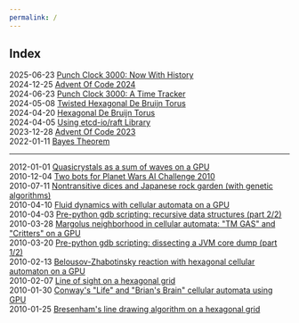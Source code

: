 ```yaml
---
permalink: /
---
```

## Index

2025-06-23 [Punch Clock 3000: Now With History](2025-06-23/punch-clock-3000-now-with-history.md) \
2024-12-25 [Advent Of Code 2024](https://github.com/zvold/aoc?tab=readme-ov-file#2024) \
2024-06-23 [Punch Clock 3000: A Time Tracker](2024-06-23/punch-clock-3000-a-time-tracker.md) \
2024-05-08 [Twisted Hexagonal De Bruijn Torus](2024-05-08/twisted-hexagonal-de-bruijn-torus.md) \
2024-04-20 [Hexagonal De Bruijn Torus](2024-04-20/hexagonal-de-bruijn-torus.md) \
2024-04-05 [Using etcd-io/raft Library](https://zvold.github.io/using-etcd-io-raft/) \
2023-12-28 [Advent Of Code 2023](https://github.com/zvold/aoc?tab=readme-ov-file#2023) \
2022-01-11 [Bayes Theorem](2022-01-11/bayes-theorem.md)

---

2012-01-01 [Quasicrystals as a sum of waves on a GPU](https://zvold.blogspot.com/2012/01/quasicrystals-as-sum-of-waves-on-gpu.html) \
2010-12-04 [Two bots for Planet Wars AI Challenge 2010](https://zvold.blogspot.com/2010/12/two-bots-for-planet-wars-ai-challenge.html) \
2010-07-11 [Nontransitive dices and Japanese rock garden (with genetic algorithms)](https://zvold.blogspot.com/2010/07/nontransitive-dices-and-japanese-rock.html) \
2010-04-10 [Fluid dynamics with cellular automata on a GPU](https://zvold.blogspot.com/2010/04/fluid-dynamics-with-cellular-automata.html) \
2010-04-03 [Pre-python gdb scripting: recursive data structures (part 2/2)](https://zvold.blogspot.com/2010/04/pre-python-gdb-scripting-recursive-data.html) \
2010-03-28 [Margolus neighborhood in cellular automata: "TM GAS" and "Critters" on a GPU](https://zvold.blogspot.com/2010/03/margolus-neighborhood-in-cellular.html) \
2010-03-20 [Pre-python gdb scripting: dissecting a JVM core dump (part 1/2)](https://zvold.blogspot.com/2010/03/pre-python-gdb-scripting-dissecting-jvm.html) \
2010-02-13 [Belousov-Zhabotinsky reaction with hexagonal cellular automaton on a GPU](https://zvold.blogspot.com/2010/02/belousov-zhabotinsky-reaction-with.html) \
2010-02-07 [Line of sight on a hexagonal grid](https://zvold.blogspot.com/2010/02/line-of-sight-on-hexagonal-grid.html) \
2010-01-30 [Conway's "Life" and "Brian's Brain" cellular automata using GPU](https://zvold.blogspot.com/2010/01/conways-life-and-brians-brain-cellular.html) \
2010-01-25 [Bresenham's line drawing algorithm on a hexagonal grid](https://zvold.blogspot.com/2010/01/bresenhams-line-drawing-algorithm-on_26.html)